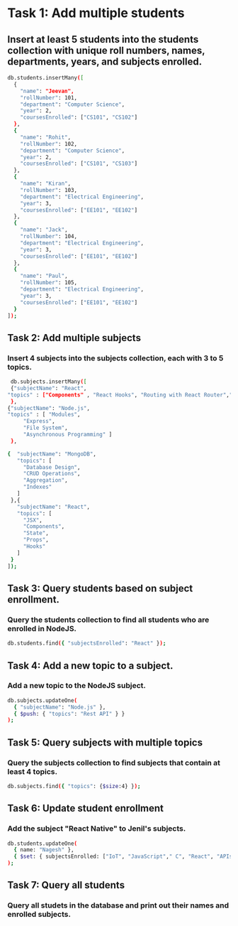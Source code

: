 # Task 1: Add multiple students
## Insert at least 5 students into the students collection with unique roll numbers, names, departments, years, and subjects enrolled.

```bash
db.students.insertMany([
  { 
    "name": "Jeevan",
    "rollNumber": 101,
    "department": "Computer Science",
    "year": 2,
    "coursesEnrolled": ["CS101", "CS102"]
  },
  { 
    "name": "Rohit",
    "rollNumber": 102,
    "department": "Computer Science",
    "year": 2,
    "coursesEnrolled": ["CS101", "CS103"]
  },
  { 
    "name": "Kiran",
    "rollNumber": 103,
    "department": "Electrical Engineering",
    "year": 3,
    "coursesEnrolled": ["EE101", "EE102"]
  },
  { 
    "name": "Jack",
    "rollNumber": 104,
    "department": "Electrical Engineering",
    "year": 3,
    "coursesEnrolled": ["EE101", "EE102"]
  },
  { 
    "name": "Paul",
    "rollNumber": 105,
    "department": "Electrical Engineering",
    "year": 3,
    "coursesEnrolled": ["EE101", "EE102"]
  }
]);
```

 ## Task 2: Add multiple subjects
 ### Insert 4 subjects into the subjects collection, each with 3 to 5 topics.
 ```bash
  db.subjects.insertMany([
  {"subjectName": "React",
"topics" : ["Components" , "React Hooks", "Routing with React Router","State Management","React Lifecycle Methods" ]
  },
 {"subjectName": "Node.js",
"topics" : [ "Modules", 
      "Express", 
      "File System", 
      "Asynchronous Programming" ]
  },

{  "subjectName": "MongoDB", 
    "topics": [
      "Database Design", 
      "CRUD Operations", 
      "Aggregation", 
      "Indexes"
    ]
  },{ 
    "subjectName": "React",
    "topics": [
      "JSX", 
      "Components", 
      "State", 
      "Props", 
      "Hooks"
    ]
  }
]);
  ```

## Task 3: Query students based on subject enrollment.
### Query the students collection to find all students who are enrolled in NodeJS.

```bash
db.students.find({ "subjectsEnrolled": "React" });
```
## Task 4: Add a new topic to a subject.
### Add a new topic to the NodeJS subject.
```bash
db.subjects.updateOne(
  { "subjectName": "Node.js" },
  { $push: { "topics": "Rest API" } }
);
```
## Task 5: Query subjects with multiple topics
 ### Query the subjects collection to find subjects that contain at least 4 topics.
 ```bash
 db.subjects.find({ "topics": {$size:4} });
 ```
 ## Task 6: Update student enrollment
### Add the subject "React Native" to Jenil's subjects.


```bash
db.students.updateOne(
  { name: "Nagesh" }, 
  { $set: { subjectsEnrolled: ["IoT", "JavaScript"," C", "React", "APIs", "React Native"] } }
);
```
## Task 7: Query all students
### Query all studets in the database and print out their names and enrolled subjects.
```bash


```
